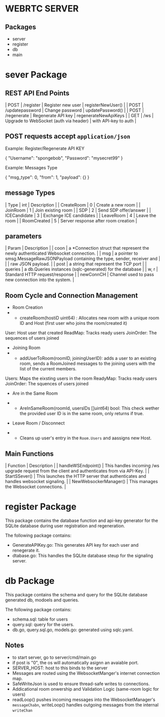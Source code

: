 # WEBRTC SERVER 

## Packages

- server
- register
- db
- main

# sever Package 

## REST API End Points

| POST   | /register         | Register new user                      | registerNewUser()       |
| POST   | /updatepassword   | Change password                        | updatePassword()        |
| POST   | /regenerate       | Regenerate API key                     | regenerateNewApiKeys    |
| GET    | /ws               | Upgrade to WebSocket (auth via header) | with API-key to auth    |

## POST requests accept `application/json`

Example: Register/Regenerate API KEY

{
  "Username": "spongebob",
  "Password": "mysecret99"
}

Example: Messages Type

{
  "msg_type": 0,
  "from": 1,
  "payload": {}
}

## message Types

| Type         | int | Description						   |
| CreateRoom   |  0  | Create a new room                   |
| JoinRoom     |  1  | Join existing room                  |
| SDP          |  2  | Send SDP offer/answer               |
| ICECandidate |  3  | Exchange ICE candidates             |
| LeaveRoom    |  4  | Leave the room                      |
| RoomCreated  |  5  | Server response after room creation |


## parameters

| Param 	| Description																		 |
| coon    	| a *Connection struct that represent the newly authenticated Websocket connection.  |
| msg     	| a  pointer to smsg.MessageRawJSONPayload containing the type, sender, receiver and |
|         	| raw JSON payload.                                                                  |
| post    	| a string that represent the TCP port                                               |
| queries	| a db.Queries instances (sqlc-generated) for the database                           |
| w, r	  	| Standard HTTP request/response													 |
| newConnCH | Channel used to pass new connection into the system.		   						 |

## Room Cycle and Connection Management

- Room Creation 
- - createRoom(hostiD uint64) : Allocates new room with a unique room ID and Host (first user who joins the room/created it)

User: Host user that created
ReadMap: Tracks ready users
JoinOrder: The sequences of users joined

- Joining Room
- - addUserToRoom(roomID, joiningUserID): adds a user to an existing room, sends a RoomJoined messages to the joining users with the list of the current members.

Users: Maps the eixsting users in the room
ReadyMap: Tracks ready users
JoinOrder: The squences of users joined

- Are in the Same Room
- - AreInSameRoom(roomId, usersIDs []uint64) bool: This check wether the provided user ID is in the same room, only returns if true.

- Leave Room / Disconnect
- - Cleans up user's entry in the `Room.Users` and aassigns new Host.

## Main Functions

| Function 				| Description																					|
| handleWSEndpoint()	| This handles incoming /ws upgrade request from the client and authenticates from via API-Key. |
| StartSSever()			| This launches the HTTP server that authenticates and handles websocket signaling.			    |
| NewWebsockerManager()	| This manages the Websocket connections.														|

# register Package

This package contains the database function and api-key generator for the SQLite database during user registration and regeneration. 

The following package contains:

- GenerateAPIKey.go: This generates API key for each user and renegerate it.
- dtabase.go: This handles the SQLite database steup for the signaling server.

# db Package

This package contains the schema and query for the SQLite database generated db, modoels and queries.

The following package contains:

- schema.sql: table for users
- query.sql: query for the users.
- db.go, query.sql.go, models.go: generated using sqlc.yaml.

## Notes 

- to start server, go to server/cmd/main.go
- if post is "0", the os will automatically asignn an avaiable port.
- SERVER_HOST: host to this binds to the server
- Messages are routed using the WebsocketManger's internet connection map.
- SafeWriteJson is used to ensure thread-safe writes to connections.
- Addicational room onwership and Validation Logic (same-room logic for users)
- readLoop() pushes incoming messages into the WebsocketManager's `messageChabn`, writeLoop() handles outgoing messages from the internal `writeChan`
